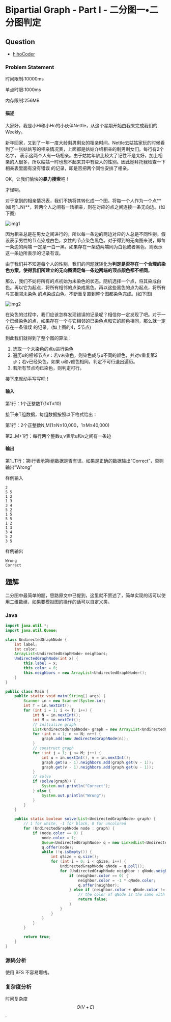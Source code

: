 # Bipartial Graph - Part I - 二分图一•二分图判定

## Question

- [hihoCoder](http://hihocoder.com/problemset/problem/1121)

### Problem Statement

时间限制:10000ms

单点时限:1000ms

内存限制:256MB

#### 描述

大家好，我是小Hi和小Ho的小伙伴Nettle，从这个星期开始由我来完成我们的Weekly。

新年回家，又到了一年一度大龄剩男剩女的相亲时间。Nettle去姑姑家玩的时候看到了一张姑姑写的相亲情况表，上面都是姑姑介绍相亲的剩男剩女们。每行有2个名字，
表示这两个人有一场相亲。由于姑姑年龄比较大了记性不是太好，加上相亲的人很多，所以姑姑一时也想不起来其中有些人的性别。因此她拜托我检查一下相亲表里面有没有错误
的记录，即是否把两个同性安排了相亲。

OK，让我们愉快的**暴力搜索**吧！

才怪咧。

对于拿到的相亲情况表，我们不妨将其转化成一个图。将每一个人作为一个点**(编号1..N)**，若两个人之间有一场相亲，则在对应的点之间连接一条无向边。(如下图)

![img1](https://raw.githubusercontent.com/billryan/algorithm-exercise/master/shared-files/images/bipatial_graph_part_i_1.png)

因为相亲总是在男女之间进行的，所以每一条边的两边对应的人总是不同性别。假设表示男性的节点染成白色，女性的节点染色黑色。对于得到的无向图来说，即每一条边的两端
一定是一白一黑。如果存在一条边两端同为白色或者黑色，则表示这一条边所表示的记录有误。

由于我们并不知道每个人的性别，我们的问题就转化为**判定是否存在一个合理的染色方案，使得我们所建立的无向图满足每一条边两端的顶点颜色都不相同**。

那么，我们不妨将所有的点初始为未染色的状态。随机选择一个点，将其染成白色。再以它为起点，将所有相邻的点染成黑色。再以这些黑色的点为起点，将所有与其相邻未染色
的点染成白色。不断重复直到整个图都染色完成。(如下图)

![img2](https://raw.githubusercontent.com/billryan/algorithm-exercise/master/shared-files/images/bipatial_graph_part_i_2.png)


在染色的过程中，我们应该怎样发现错误的记录呢？相信你一定发现了吧。对于一个已经染色的点，如果存在一个与它相邻的已染色点和它的颜色相同，那么就一定存在一条错误
的记录。(如上图的4，5节点)

到此我们就得到了整个图的算法：

  1. 选取一个未染色的点u进行染色
  2. 遍历u的相邻节点v：若v未染色，则染色成与u不同的颜色，并对v重复第2步；若v已经染色，如果 u和v颜色相同，判定不可行退出遍历。
  3. 若所有节点均已染色，则判定可行。

接下来就动手写写吧！

#### 输入

第1行：1个正整数T(1≤T≤10)

接下来T组数据，每组数据按照以下格式给出：

第1行：2个正整数N,M(1≤N≤10,000，1≤M≤40,000)

第2..M+1行：每行两个整数u,v表示u和v之间有一条边

#### 输出

第1..T行：第i行表示第i组数据是否有误。如果是正确的数据输出”Correct”，否则输出”Wrong”

样例输入

    2
    5 5
    1 2
    1 3
    3 4
    5 2
    1 5
    5 5
    1 2
    1 3
    3 4
    5 2
    3 5

样例输出

    Wrong
    Correct

## 题解

二分图中最简单的题，思路原文中已提到，这里就不赘述了，简单实现的话可以使用二维数组，如果要模拟图的操作的话可以自定义类。

### Java

```java
import java.util.*;
import java.util.Queue;

class UndirectedGraphNode {
    int label;
    int color;
    ArrayList<UndirectedGraphNode> neighbors;
    UndirectedGraphNode(int x) {
        this.label = x;
        this.color = 0;
        this.neighbors = new ArrayList<UndirectedGraphNode>();
    }
}

public class Main {
    public static void main(String[] args) {
        Scanner in = new Scanner(System.in);
        int T = in.nextInt();
        for (int i = 1; i <= T; i++) {
            int N = in.nextInt();
            int M = in.nextInt();
            // initialize graph
            List<UndirectedGraphNode> graph = new ArrayList<UndirectedGraphNode>();
            for (int n = 1; n <= N; n++) {
                graph.add(new UndirectedGraphNode(n));
            }
            // construct graph
            for (int j = 1; j <= M; j++) {
                int u = in.nextInt(), v = in.nextInt();
                graph.get(u - 1).neighbors.add(graph.get(v - 1));
                graph.get(v - 1).neighbors.add(graph.get(u - 1));
            }
            // solve
            if (solve(graph)) {
                System.out.println("Correct");
            } else {
                System.out.println("Wrong");
            }
        }
    }

    public static boolean solve(List<UndirectedGraphNode> graph) {
        // 1 for white, -1 for black, 0 for uncolored
        for (UndirectedGraphNode node : graph) {
            if (node.color == 0) {
                node.color = 1;
                Queue<UndirectedGraphNode> q = new LinkedList<UndirectedGraphNode>();
                q.offer(node);
                while (!q.isEmpty()) {
                    int qSize = q.size();
                    for (int i = 0; i < qSize; i++) {
                        UndirectedGraphNode qNode = q.poll();
                        for (UndirectedGraphNode neighbor : qNode.neighbors) {
                            if (neighbor.color == 0) {
                                neighbor.color = -1 * qNode.color;
                                q.offer(neighbor);
                            } else if (neighbor.color + qNode.color != 0) {
                                // the color of qNode is the same with neighbor
                                return false;
                            }
                        }
                    }
                }
            }
        }

        return true;
    }
}
```

### 源码分析

使用 BFS 不容易爆栈。

### 复杂度分析

时间复杂度 $$O(V + E)$$.
